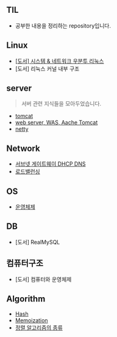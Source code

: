 ## TIL
- 공부한 내용을 정리하는 repository입니다.

## Linux
- [[도서] 시스템 & 네트워크 우분투 리눅스](https://github.com/AnChanUng/TIL/tree/main/linux)
- [도서] 리눅스 커널 내부 구조

## server
> 서버 관련 지식들을 모아두었습니다.
- [tomcat](https://github.com/AnChanUng/TIL/blob/main/server/tomcat.md)
- [web server, WAS, Aache Tomcat](https://github.com/AnChanUng/TIL/blob/main/server/web%20server%2C%20WAS%2C%20Apache%20Tomcat.md)
- [netty](https://github.com/AnChanUng/TIL/blob/main/server/netty.md)

## Network
- [서브넷 게이트웨이 DHCP DNS](https://github.com/AnChanUng/TIL/commit/78eb843f5a1f4ccc9812e6b57719a26d0fef9ae2)
- [로드밸런싱](https://github.com/AnChanUng/TIL/blob/main/network/%EB%A1%9C%EB%93%9C%EB%B0%B8%EB%9F%B0%EC%8B%B1.md)

## OS
- [운영체제](https://github.com/AnChanUng/TIL/blob/main/operating%20system/os-outline.md)

## DB
- [도서] RealMySQL

## 컴퓨터구조
- [도서] 컴퓨터와 운영체제

## Algorithm
- [Hash](https://github.com/AnChanUng/TIL/blob/main/algorithm/hash.md)
- [Memoization](https://github.com/AnChanUng/TIL/blob/main/algorithm/memoization.md)
- [정렬 알고리즘의 종류](https://github.com/AnChanUng/TIL/tree/main/algorithm)
